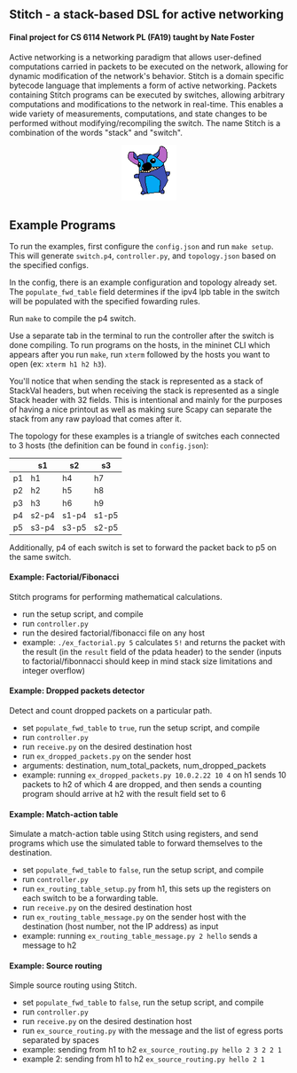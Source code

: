 ## Stitch - a stack-based DSL for active networking

#### Final project for CS 6114 Network PL (FA19) taught by Nate Foster

Active networking is a networking paradigm that allows user-defined computations carried in packets to be executed on the network, allowing for dynamic modification of the network's behavior. Stitch is a domain specific bytecode language that implements a form of active networking. Packets containing Stitch programs can be executed by switches, allowing arbitrary computations and modifications to the network in real-time. This enables a wide variety of measurements, computations, and state changes to be performed without modifying/recompiling the switch. The name Stitch is a combination of the words "stack" and "switch".

<p align="center">
  <img src="https://github.com/yangdanny97/p4-stacklang/blob/master/stitch-logo.png?raw=true" alt="a poorly-drawn Stitch logo"/>
</p>

## Example Programs

To run the examples, first configure the `config.json` and run `make setup`. This will generate `switch.p4`, `controller.py`, and `topology.json` based on the specified configs.

In the config, there is an example configuration and topology already set. The `populate_fwd_table` field determines if the ipv4 lpb table in the switch will be populated with the specified fowarding rules.

Run `make` to compile the p4 switch.

Use a separate tab in the terminal to run the controller after the switch is done compiling. To run programs on the hosts, in the mininet CLI which appears after you run `make`, run `xterm` followed by the hosts you want to open (ex: `xterm h1 h2 h3`).

You'll notice that when sending the stack is represented as a stack of StackVal headers, but when receiving the stack is represented as a single Stack header with 32 fields. This is intentional and mainly for the purposes of having a nice printout as well as making sure Scapy can separate the stack from any raw payload that comes after it.

The topology for these examples is a triangle of switches each connected to 3 hosts (the definition can be found in `config.json`):

|    | s1    | s2    | s3    |
|----|-------|-------|-------|
| p1 | h1    | h4    | h7    |
| p2 | h2    | h5    | h8    |
| p3 | h3    | h6    | h9    |
| p4 | s2-p4 | s1-p4 | s1-p5 |
| p5 | s3-p4 | s3-p5 | s2-p5 |


Additionally, p4 of each switch is set to forward the packet back to p5 on the same switch.

#### Example: Factorial/Fibonacci
Stitch programs for performing mathematical calculations.

- run the setup script, and compile
- run `controller.py`
- run the desired factorial/fibonacci file on any host
- example: `./ex_factorial.py 5` calculates `5!` and returns the packet with the result (in the `result` field of the pdata header) to the sender (inputs to factorial/fibonnacci should keep in mind stack size limitations and integer overflow)

#### Example: Dropped packets detector
Detect and count dropped packets on a particular path.

- set `populate_fwd_table` to `true`, run the setup script, and compile
- run `controller.py`
- run `receive.py` on the desired destination host
- run `ex_dropped_packets.py` on the sender host
- arguments: destination, num_total_packets, num_dropped_packets
- example: running `ex_dropped_packets.py 10.0.2.22 10 4` on h1 sends 10 packets to h2 of which 4 are dropped, and then sends a counting program should arrive at h2 with the result field set to 6

#### Example: Match-action table
Simulate a match-action table using Stitch using registers, and send programs which use the simulated table to forward themselves to the destination.

- set `populate_fwd_table` to `false`, run the setup script, and compile
- run `controller.py`
- run `ex_routing_table_setup.py` from h1, this sets up the registers on each switch to be a forwarding table.
- run `receive.py` on the desired destination host
- run `ex_routing_table_message.py` on the sender host with the destination (host number, not the IP address) as input
- example: running `ex_routing_table_message.py 2 hello` sends a message to h2

#### Example: Source routing
Simple source routing using Stitch.

- set `populate_fwd_table` to `false`, run the setup script, and compile
- run `controller.py`
- run `receive.py` on the desired destination host
- run `ex_source_routing.py` with the message and the list of egress ports separated by spaces
- example: sending from h1 to h2 `ex_source_routing.py hello 2 3 2 2 1`
- example 2: sending from h1 to h2 `ex_source_routing.py hello 2 1`



